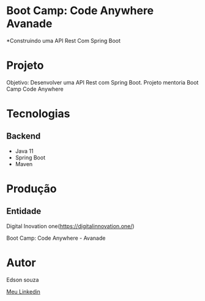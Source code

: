 # Boot Camp: Code Anywhere Avanade 

*Construindo uma API Rest Com Spring Boot

# Projeto

Objetivo: Desenvolver uma API Rest com Spring Boot. Projeto mentoria Boot Camp Code Anywhere

# Tecnologias

## Backend

* Java 11
* Spring Boot
* Maven

# Produção




## Entidade

Digital Inovation one(https://digitalinnovation.one/)

Boot Camp: Code Anywhere - Avanade



# Autor
Edson souza

[Meu Linkedin](https://www.linkedin.com/in/edsonfrs/)






